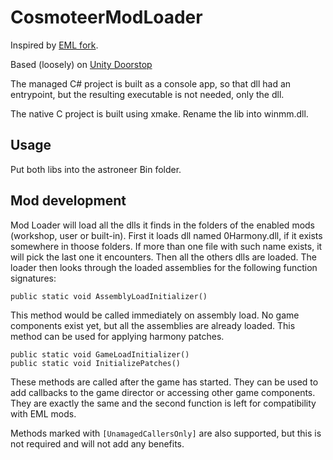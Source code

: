 # CosmoteerModLoader

Inspired by [EML fork](https://github.com/ElectroJr/EnhancedModLoader).

Based (loosely) on [Unity Doorstop](https://github.com/NeighTools/UnityDoorstop)

The managed C# project is built as a console app, so that dll had an entrypoint, but the resulting executable is not needed, only the dll.

The native C project is built using xmake. Rename the lib into winmm.dll.

## Usage

Put both libs into the astroneer Bin folder.

## Mod development

Mod Loader will load all the dlls it finds in the folders of the enabled mods (workshop, user or built-in). First it loads dll named 0Harmony.dll, if it exists somewhere in thoose folders. If more than one file with such name exists, it will pick the last one it encounters. Then all the others dlls are loaded. The loader then looks through the loaded assemblies for the following function signatures:

```
public static void AssemblyLoadInitializer()
```

This method would be called immediately on assembly load. No game components exist yet, but all the assemblies are already loaded. This method can be used for applying harmony patches.

```
public static void GameLoadInitializer()
public static void InitializePatches()
```

These methods are called after the game has started. They can be used to add callbacks to the game director or accessing other game components. They are exactly the same and the second function is left for compatibility with EML mods.

Methods marked with `[UnamagedCallersOnly]` are also supported, but this is not required and will not add any benefits.